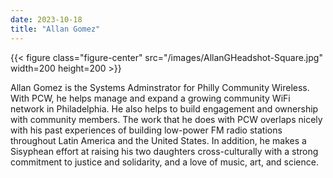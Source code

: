 ```yaml
---
date: 2023-10-18
title: "Allan Gomez"
---
```


{{< figure class="figure-center" src="/images/AllanGHeadshot-Square.jpg" width=200 height=200 >}}

Allan Gomez is the Systems Adminstrator for Philly Community Wireless. With PCW, he helps manage and expand a growing community WiFi network in Philadelphia. He also helps to build engagement and ownership with community members. The work that he does with PCW overlaps nicely with his past experiences of building low-power FM radio stations throughout Latin America and the United States. In addition, he makes a Sisyphean effort at raising his two daughters cross-culturally with a strong commitment to justice and solidarity, and a love of music, art, and science.



